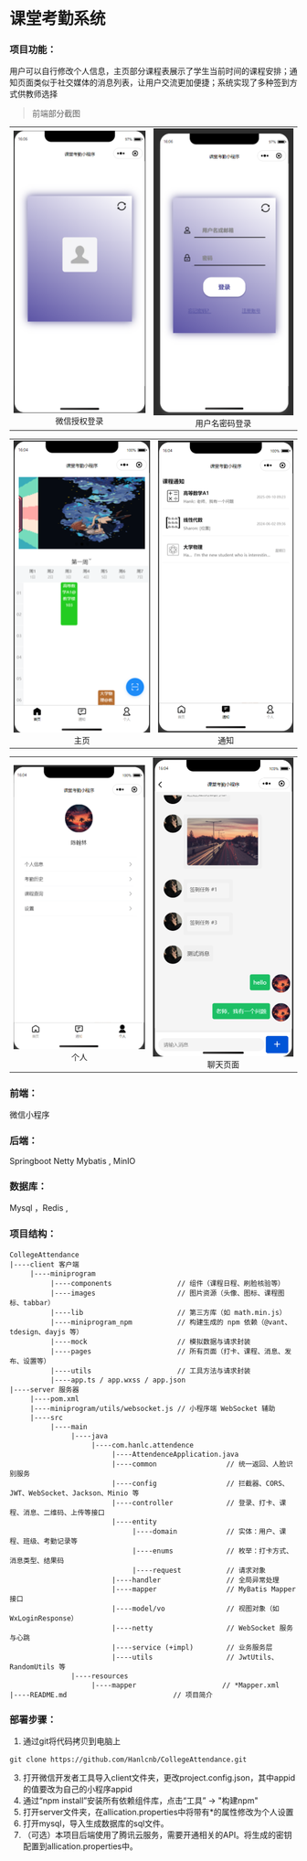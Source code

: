 # 课堂考勤系统

### 项目功能：

用户可以自行修改个人信息，主页部分课程表展示了学生当前时间的课程安排；通知页面类似于社交媒体的消息列表，让用户交流更加便捷；系统实现了多种签到方式供教师选择

> 前端部分截图

<table>
     <tr>
          <td ><center><img src="/photo/index.png"/>微信授权登录</center></td>
          <td ><center><img src="/photo/USPW.png"/>用户名密码登录</center></td>
     </tr>
</table>

<table>
     <tr>
          <td ><center><img src="/photo/home.png"/>主页</center></td>
          <td ><center><img src="/photo/notice.png"/>通知</center></td>
     </tr>
</table>

<table>
     <tr>
          <td ><center><img src="/photo/profile.png"/>个人</center></td>
          <td ><center><img src="/photo/messages.png"/>聊天页面</center></td>
     </tr>
</table>

### 前端：

微信小程序

### 后端：

Springboot Netty Mybatis , MinIO

### 数据库：

Mysql ，Redis , 



### 项目结构：

```
CollegeAttendance
|----client 客户端
     |----miniprogram
          |----components                // 组件（课程日程、刷脸核验等）
          |----images                    // 图片资源（头像、图标、课程图标、tabbar）
          |----lib                       // 第三方库（如 math.min.js）
          |----miniprogram_npm           // 构建生成的 npm 依赖（@vant、tdesign、dayjs 等）
          |----mock                      // 模拟数据与请求封装
          |----pages                     // 所有页面（打卡、课程、消息、发布、设置等）
          |----utils                     // 工具方法与请求封装
          |----app.ts / app.wxss / app.json
|----server 服务器
     |----pom.xml
     |----miniprogram/utils/websocket.js // 小程序端 WebSocket 辅助
     |----src
          |----main
               |----java
                    |----com.hanlc.attendence
                         |----AttendenceApplication.java
                         |----common                 // 统一返回、人脸识别服务
                         |----config                 // 拦截器、CORS、JWT、WebSocket、Jackson、Minio 等
                         |----controller             // 登录、打卡、课程、消息、二维码、上传等接口
                         |----entity
                              |----domain            // 实体：用户、课程、班级、考勤记录等
                              |----enums             // 枚举：打卡方式、消息类型、结果码
                              |----request           // 请求对象
                         |----handler                // 全局异常处理
                         |----mapper                 // MyBatis Mapper 接口
                         |----model/vo               // 视图对象（如 WxLoginResponse）
                         |----netty                  // WebSocket 服务与心跳
                         |----service (+impl)        // 业务服务层
                         |----utils                  // JwtUtils、RandomUtils 等
               |----resources
                    |----mapper                     // *Mapper.xml
|----README.md                          // 项目简介
```

### 部署步骤：

1. 通过git将代码拷贝到电脑上
```
git clone https://github.com/Hanlcnb/CollegeAttendance.git
```
3. 打开微信开发者工具导入client文件夹，更改project.config.json，其中appid的值要改为自己的小程序appid
4. 通过“npm install”安装所有依赖组件库，点击“工具” -> "构建npm"
5. 打开server文件夹，在allication.properties中将带有*的属性修改为个人设置
6. 打开mysql，导入生成数据库的sql文件。
7. （可选）本项目后端使用了腾讯云服务，需要开通相关的API。将生成的密钥配置到allication.properties中。
